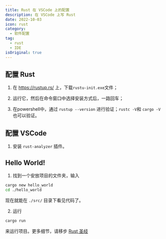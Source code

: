 ```yaml
---
title: Rust 在 VSCode 上的配置
description: 在 VSCode 上写 Rust
date: 2022-10-03
icon: rust
category:
  - 软件配置
tag:
  - rust	
  - IDE
isOriginal: true
---
```


## 配置 Rust

1. 在 https://rustup.rs/ 上，下载`rustu-init.exe`文件；

2. 运行它，然后在命令窗口中选择安装方式后，一路回车；

3. 在powershell中，通过 `rustup --version` 进行验证；`rustc -V`和 `cargo -V`也可以验证。

## 配置 VSCode

1. 安装 `rust-analyzer` 插件。

## Hello World!

1. 找到一个安放项目的文件夹，输入

```bash
cargo new hello_world
cd ./hello_world
```
现在就能在 `./src/` 目录下看见代码了。

2. 运行

```bash
cargo run
```
来运行项目。更多细节，请移步 [Rust 圣经](https://course.rs/first-try/cargo.html)